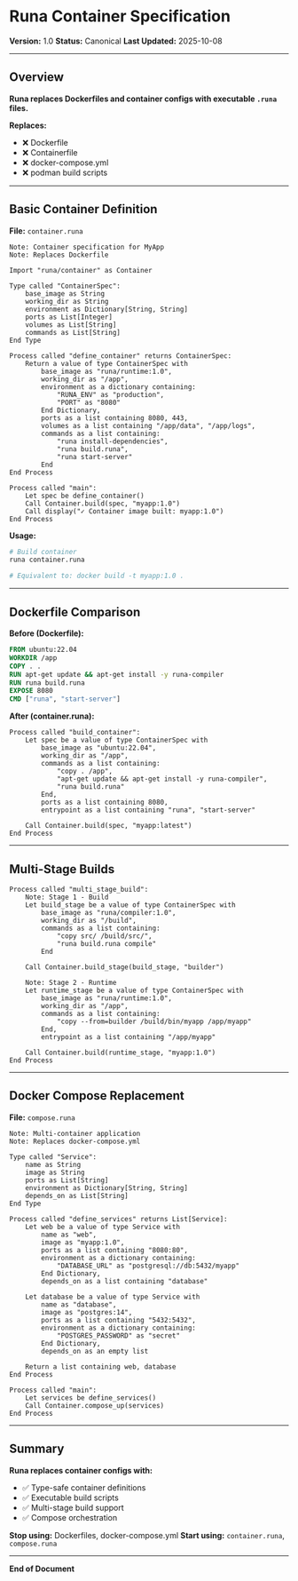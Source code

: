 # Runa Container Specification

**Version:** 1.0
**Status:** Canonical
**Last Updated:** 2025-10-08

---

## Overview

**Runa replaces Dockerfiles and container configs with executable `.runa` files.**

**Replaces:**
- ❌ Dockerfile
- ❌ Containerfile
- ❌ docker-compose.yml
- ❌ podman build scripts

---

## Basic Container Definition

**File:** `container.runa`

```runa
Note: Container specification for MyApp
Note: Replaces Dockerfile

Import "runa/container" as Container

Type called "ContainerSpec":
    base_image as String
    working_dir as String
    environment as Dictionary[String, String]
    ports as List[Integer]
    volumes as List[String]
    commands as List[String]
End Type

Process called "define_container" returns ContainerSpec:
    Return a value of type ContainerSpec with
        base_image as "runa/runtime:1.0",
        working_dir as "/app",
        environment as a dictionary containing:
            "RUNA_ENV" as "production",
            "PORT" as "8080"
        End Dictionary,
        ports as a list containing 8080, 443,
        volumes as a list containing "/app/data", "/app/logs",
        commands as a list containing:
            "runa install-dependencies",
            "runa build.runa",
            "runa start-server"
        End
End Process

Process called "main":
    Let spec be define_container()
    Call Container.build(spec, "myapp:1.0")
    Call display("✓ Container image built: myapp:1.0")
End Process
```

**Usage:**
```bash
# Build container
runa container.runa

# Equivalent to: docker build -t myapp:1.0 .
```

---

## Dockerfile Comparison

**Before (Dockerfile):**
```dockerfile
FROM ubuntu:22.04
WORKDIR /app
COPY . .
RUN apt-get update && apt-get install -y runa-compiler
RUN runa build.runa
EXPOSE 8080
CMD ["runa", "start-server"]
```

**After (container.runa):**
```runa
Process called "build_container":
    Let spec be a value of type ContainerSpec with
        base_image as "ubuntu:22.04",
        working_dir as "/app",
        commands as a list containing:
            "copy . /app",
            "apt-get update && apt-get install -y runa-compiler",
            "runa build.runa"
        End,
        ports as a list containing 8080,
        entrypoint as a list containing "runa", "start-server"

    Call Container.build(spec, "myapp:latest")
End Process
```

---

## Multi-Stage Builds

```runa
Process called "multi_stage_build":
    Note: Stage 1 - Build
    Let build_stage be a value of type ContainerSpec with
        base_image as "runa/compiler:1.0",
        working_dir as "/build",
        commands as a list containing:
            "copy src/ /build/src/",
            "runa build.runa compile"
        End

    Call Container.build_stage(build_stage, "builder")

    Note: Stage 2 - Runtime
    Let runtime_stage be a value of type ContainerSpec with
        base_image as "runa/runtime:1.0",
        working_dir as "/app",
        commands as a list containing:
            "copy --from=builder /build/bin/myapp /app/myapp"
        End,
        entrypoint as a list containing "/app/myapp"

    Call Container.build(runtime_stage, "myapp:1.0")
End Process
```

---

## Docker Compose Replacement

**File:** `compose.runa`

```runa
Note: Multi-container application
Note: Replaces docker-compose.yml

Type called "Service":
    name as String
    image as String
    ports as List[String]
    environment as Dictionary[String, String]
    depends_on as List[String]
End Type

Process called "define_services" returns List[Service]:
    Let web be a value of type Service with
        name as "web",
        image as "myapp:1.0",
        ports as a list containing "8080:80",
        environment as a dictionary containing:
            "DATABASE_URL" as "postgresql://db:5432/myapp"
        End Dictionary,
        depends_on as a list containing "database"

    Let database be a value of type Service with
        name as "database",
        image as "postgres:14",
        ports as a list containing "5432:5432",
        environment as a dictionary containing:
            "POSTGRES_PASSWORD" as "secret"
        End Dictionary,
        depends_on as an empty list

    Return a list containing web, database
End Process

Process called "main":
    Let services be define_services()
    Call Container.compose_up(services)
End Process
```

---

## Summary

**Runa replaces container configs with:**
- ✅ Type-safe container definitions
- ✅ Executable build scripts
- ✅ Multi-stage build support
- ✅ Compose orchestration

**Stop using:** Dockerfiles, docker-compose.yml
**Start using:** `container.runa`, `compose.runa`

---

**End of Document**
